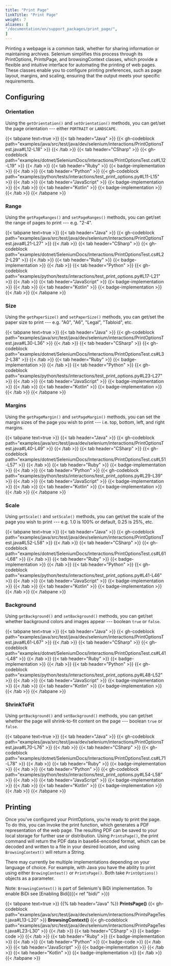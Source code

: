 ```yaml
---
title: "Print Page"
linkTitle: "Print Page"
weight: 7
aliases: [
"/documentation/en/support_packages/print_page/",
]
---
```


Printing a webpage is a common task, whether for sharing information or maintaining archives. 
Selenium simplifies this process through its PrintOptions, PrintsPage, and browsingContext 
classes, which provide a flexible and intuitive interface for automating the printing of web pages. 
These classes enable you to configure printing preferences, such as page layout, margins, and scaling, 
ensuring that the output meets your specific requirements.

## Configuring

### Orientation
Using the `getOrientation()` and `setOrientation()` methods, you can get/set the page orientation --- either `PORTRAIT` or `LANDSCAPE`.

{{< tabpane text=true >}}
{{< tab header="Java" >}}
{{< gh-codeblock path="examples/java/src/test/java/dev/selenium/interactions/PrintOptionsTest.java#L12-L18" >}}
{{< /tab >}}
{{< tab header="CSharp" >}}
{{< gh-codeblock path="examples/dotnet/SeleniumDocs/Interactions/PrintOptionsTest.cs#L12-L19" >}}
{{< /tab >}}
{{< tab header="Ruby" >}}
{{< badge-implementation >}}
{{< /tab >}}
{{< tab header="Python" >}}
{{< gh-codeblock path="examples/python/tests/interactions/test_print_options.py#L11-L15" >}}
{{< /tab >}}
{{< tab header="JavaScript" >}}
{{< badge-implementation >}}
{{< /tab >}}
{{< tab header="Kotlin" >}}
{{< badge-implementation >}}
{{< /tab >}}
{{< /tabpane >}}

### Range
Using the `getPageRanges()` and `setPageRanges()` methods, you can get/set the range of pages to print --- e.g. "2-4".

{{< tabpane text=true >}}
{{< tab header="Java" >}}
{{< gh-codeblock path="examples/java/src/test/java/dev/selenium/interactions/PrintOptionsTest.java#L21-L27" >}}
{{< /tab >}}
{{< tab header="CSharp" >}}
{{< gh-codeblock path="examples/dotnet/SeleniumDocs/Interactions/PrintOptionsTest.cs#L22-L29" >}}
{{< /tab >}}
{{< tab header="Ruby" >}}
{{< badge-implementation >}}
{{< /tab >}}
{{< tab header="Python" >}}
{{< gh-codeblock path="examples/python/tests/interactions/test_print_options.py#L17-L21" >}}
{{< /tab >}}
{{< tab header="JavaScript" >}}
{{< badge-implementation >}}
{{< /tab >}}
{{< tab header="Kotlin" >}}
{{< badge-implementation >}}
{{< /tab >}}
{{< /tabpane >}}

### Size
Using the `getPaperSize()` and `setPaperSize()` methods, you can get/set the paper size to print --- e.g. "A0", "A6", "Legal", "Tabloid", etc.

{{< tabpane text=true >}}
{{< tab header="Java" >}}
{{< gh-codeblock path="examples/java/src/test/java/dev/selenium/interactions/PrintOptionsTest.java#L30-L36" >}}
{{< /tab >}}
{{< tab header="CSharp" >}}
{{< gh-codeblock path="examples/dotnet/SeleniumDocs/Interactions/PrintOptionsTest.cs#L32-L38" >}}
{{< /tab >}}
{{< tab header="Ruby" >}}
{{< badge-implementation >}}
{{< /tab >}}
{{< tab header="Python" >}}
{{< gh-codeblock path="examples/python/tests/interactions/test_print_options.py#L23-L27" >}}
{{< /tab >}}
{{< tab header="JavaScript" >}}
{{< badge-implementation >}}
{{< /tab >}}
{{< tab header="Kotlin" >}}
{{< badge-implementation >}}
{{< /tab >}}
{{< /tabpane >}}

### Margins
Using the `getPageMargin()` and `setPageMargin()` methods, you can set the margin sizes of the page you wish to print --- i.e. top, bottom, left, and right margins.

{{< tabpane text=true >}}
{{< tab header="Java" >}}
{{< gh-codeblock path="examples/java/src/test/java/dev/selenium/interactions/PrintOptionsTest.java#L40-L49" >}}
{{< /tab >}}
{{< tab header="CSharp" >}}
{{< gh-codeblock path="examples/dotnet/SeleniumDocs/Interactions/PrintOptionsTest.cs#L51-L57" >}}
{{< /tab >}}
{{< tab header="Ruby" >}}
{{< badge-implementation >}}
{{< /tab >}}
{{< tab header="Python" >}}
{{< gh-codeblock path="examples/python/tests/interactions/test_print_options.py#L29-L39" >}}
{{< /tab >}}
{{< tab header="JavaScript" >}}
{{< badge-implementation >}}
{{< /tab >}}
{{< tab header="Kotlin" >}}
{{< badge-implementation >}}
{{< /tab >}}
{{< /tabpane >}}

### Scale
Using `getScale()` and `setScale()` methods, you can get/set the scale of the page you wish to print --- e.g. 1.0 is 100% or default, 0.25 is 25%, etc.

{{< tabpane text=true >}}
{{< tab header="Java" >}}
{{< gh-codeblock path="examples/java/src/test/java/dev/selenium/interactions/PrintOptionsTest.java#L52-L58" >}}
{{< /tab >}}
{{< tab header="CSharp" >}}
{{< gh-codeblock path="examples/dotnet/SeleniumDocs/Interactions/PrintOptionsTest.cs#L61-L68" >}}
{{< /tab >}}
{{< tab header="Ruby" >}}
{{< badge-implementation >}}
{{< /tab >}}
{{< tab header="Python" >}}
{{< gh-codeblock path="examples/python/tests/interactions/test_print_options.py#L41-L46" >}}
{{< /tab >}}
{{< tab header="JavaScript" >}}
{{< badge-implementation >}}
{{< /tab >}}
{{< tab header="Kotlin" >}}
{{< badge-implementation >}}
{{< /tab >}}
{{< /tabpane >}}

### Background
Using `getBackground()` and `setBackground()` methods, you can get/set whether background colors and images appear --- boolean `true` or `false`.

{{< tabpane text=true >}}
{{< tab header="Java" >}}
{{< gh-codeblock path="examples/java/src/test/java/dev/selenium/interactions/PrintOptionsTest.java#L61-L67" >}}
{{< /tab >}}
{{< tab header="CSharp" >}}
{{< gh-codeblock path="examples/dotnet/SeleniumDocs/Interactions/PrintOptionsTest.cs#L41-L48" >}}
{{< /tab >}}
{{< tab header="Ruby" >}}
{{< badge-implementation >}}
{{< /tab >}}
{{< tab header="Python" >}}
{{< gh-codeblock path="examples/python/tests/interactions/test_print_options.py#L48-L52" >}}
{{< /tab >}}
{{< tab header="JavaScript" >}}
{{< badge-implementation >}}
{{< /tab >}}
{{< tab header="Kotlin" >}}
{{< badge-implementation >}}
{{< /tab >}}
{{< /tabpane >}}

### ShrinkToFit
Using `getBackground()` and `setBackground()` methods, you can get/set whether the page will shrink-to-fit content on the page --- boolean `true` or `false`.

{{< tabpane text=true >}}
{{< tab header="Java" >}}
{{< gh-codeblock path="examples/java/src/test/java/dev/selenium/interactions/PrintOptionsTest.java#L70-L76" >}}
{{< /tab >}}
{{< tab header="CSharp" >}}
{{< gh-codeblock path="examples/dotnet/SeleniumDocs/Interactions/PrintOptionsTest.cs#L71-L78" >}}
{{< /tab >}}
{{< tab header="Ruby" >}}
{{< badge-implementation >}}
{{< /tab >}}
{{< tab header="Python" >}}
{{< gh-codeblock path="examples/python/tests/interactions/test_print_options.py#L54-L58" >}}
{{< /tab >}}
{{< tab header="JavaScript" >}}
{{< badge-implementation >}}
{{< /tab >}}
{{< tab header="Kotlin" >}}
{{< badge-implementation >}}
{{< /tab >}}
{{< /tabpane >}}

## Printing

Once you've configured your PrintOptions, you're ready to print the page. To do this, 
you can invoke the print function, which generates a PDF representation of the web page. 
The resulting PDF can be saved to your local storage for further use or distribution. 
Using `PrintsPage()`, the print command will return the PDF data in base64-encoded format, which can be decoded 
and written to a file in your desired location, and using `BrowsingContext()` will return a String. 

There may currently be multiple implementations depending on your language of choice. For example, with Java you
have the ability to print using either `BrowingContext()` or `PrintsPage()`. Both take `PrintOptions()` objects as a
parameter.

Note: `BrowsingContext()` is part of Selenium's BiDi implementation. To enable BiDi see [Enabling Bidi]({{< ref "bidi/" >}}) 

{{< tabpane text=true >}}
{{% tab header="Java" %}}
**PrintsPage()**
{{< gh-codeblock path="examples/java/src/test/java/dev/selenium/interactions/PrintsPageTest.java#L13-L20" >}}
**BrowsingContext()**
{{< gh-codeblock path="examples/java/src/test/java/dev/selenium/interactions/PrintsPageTest.java#L23-L30" >}}
{{< /tab >}}
{{< tab header="CSharp" >}}
{{< badge-code >}}
{{< /tab >}}
{{< tab header="Ruby" >}}
{{< badge-implementation >}}
{{< /tab >}}
{{< tab header="Python" >}}
{{< badge-code >}}
{{< /tab >}}
{{< tab header="JavaScript" >}}
{{< badge-implementation >}}
{{< /tab >}}
{{< tab header="Kotlin" >}}
{{< badge-implementation >}}
{{< /tab >}}
{{< /tabpane >}}
